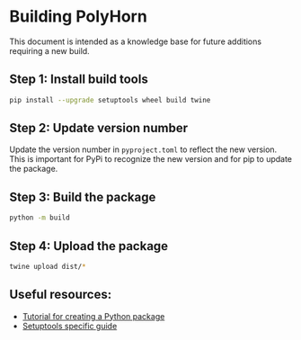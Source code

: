 # Building PolyHorn
This document is intended as a knowledge base for future additions requiring a new build. 

## Step 1: Install build tools
```bash
pip install --upgrade setuptools wheel build twine
```

## Step 2: Update version number
Update the version number in `pyproject.toml` to reflect the new version. This is important for PyPi to recognize the new version and for pip to update the package.

## Step 3: Build the package
```bash
python -m build
```

## Step 4: Upload the package
```bash
twine upload dist/*
```

## Useful resources:
- [Tutorial for creating a Python package](https://packaging.python.org/tutorials/packaging-projects/)
- [Setuptools specific guide](https://setuptools.pypa.io/en/latest/userguide/dependency_management.html)
